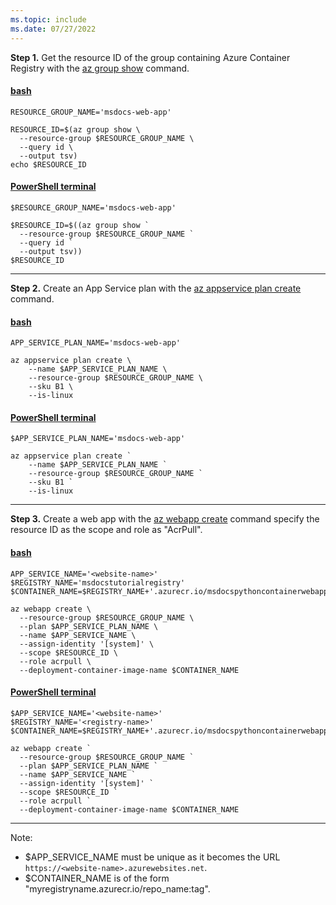 ```yaml
---
ms.topic: include
ms.date: 07/27/2022
---
```


**Step 1.** Get the resource ID of the group containing Azure Container Registry with the [az group show](/cli/azure/group#az-group-show) command.

#### [bash](#tab/terminal-bash)

```azurecli
RESOURCE_GROUP_NAME='msdocs-web-app'

RESOURCE_ID=$(az group show \
  --resource-group $RESOURCE_GROUP_NAME \
  --query id \
  --output tsv)
echo $RESOURCE_ID
```

#### [PowerShell terminal](#tab/terminal-powershell)

```azurecli
$RESOURCE_GROUP_NAME='msdocs-web-app'

$RESOURCE_ID=$((az group show `
  --resource-group $RESOURCE_GROUP_NAME ` 
  --query id `
  --output tsv))
$RESOURCE_ID
```

---

**Step 2.** Create an App Service plan with the [az appservice plan create](/cli/azure/appservice/plan#az-appservice-plan-create) command.

#### [bash](#tab/terminal-bash)

```azurecli
APP_SERVICE_PLAN_NAME='msdocs-web-app'

az appservice plan create \
    --name $APP_SERVICE_PLAN_NAME \
    --resource-group $RESOURCE_GROUP_NAME \
    --sku B1 \
    --is-linux
```

#### [PowerShell terminal](#tab/terminal-powershell)

```azurecli
$APP_SERVICE_PLAN_NAME='msdocs-web-app'

az appservice plan create `
    --name $APP_SERVICE_PLAN_NAME `
    --resource-group $RESOURCE_GROUP_NAME `
    --sku B1 `
    --is-linux
```

---

**Step 3.** Create a web app with the [az webapp create](/cli/azure/webapp#az-webapp-create) command specify the resource ID as the scope and role as "AcrPull".

#### [bash](#tab/terminal-bash)

```azurecli
APP_SERVICE_NAME='<website-name>'
$REGISTRY_NAME='msdocstutorialregistry'
$CONTAINER_NAME=$REGISTRY_NAME+'.azurecr.io/msdocspythoncontainerwebapp:latest'

az webapp create \
  --resource-group $RESOURCE_GROUP_NAME \
  --plan $APP_SERVICE_PLAN_NAME \
  --name $APP_SERVICE_NAME \
  --assign-identity '[system]' \
  --scope $RESOURCE_ID \
  --role acrpull \
  --deployment-container-image-name $CONTAINER_NAME 
```

#### [PowerShell terminal](#tab/terminal-powershell)

```azurecli
$APP_SERVICE_NAME='<website-name>'
$REGISTRY_NAME='<registry-name>'
$CONTAINER_NAME=$REGISTRY_NAME+'.azurecr.io/msdocspythoncontainerwebapp:latest'

az webapp create `
  --resource-group $RESOURCE_GROUP_NAME `
  --plan $APP_SERVICE_PLAN_NAME `
  --name $APP_SERVICE_NAME `
  --assign-identity '[system]' `
  --scope $RESOURCE_ID `
  --role acrpull `
  --deployment-container-image-name $CONTAINER_NAME 
```

---

Note:

* $APP_SERVICE_NAME must be unique as it becomes the URL `https://<website-name>.azurewebsites.net`.
* $CONTAINER_NAME is of the form "myregistryname.azurecr.io/repo_name:tag".
